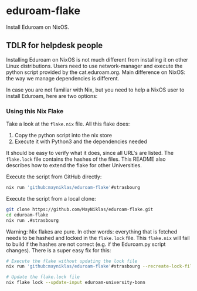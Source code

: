 # eduroam-flake

Install Eduroam on NixOS.

## TDLR for helpdesk people

Installing Eduroam on NixOS is not much different from installing it on other Linux distributions.
Users need to use network-manager and execute the python script provided by the cat.eduroam.org.
Main difference on NixOS: the way we manage dependencies is different.

In case you are not familiar with Nix, but you need to help a NixOS user to install Eduroam, here are two options:

### Using this Nix Flake

Take a look at the `flake.nix` file. All this flake does:

1. Copy the python script into the nix store
2. Execute it with Python3 and the dependencies needed

It should be easy to verify what it does, since all URL's are listed.
The `flake.lock` file contains the hashes of the files.
This README also describes how to extend the flake for other Universities. 


Execute the script from GitHub directly:
```sh
nix run 'github:mayniklas/eduroam-flake'#strasbourg
```

Execute the script from a local clone:
```sh
git clone https://github.com/MayNiklas/eduroam-flake.git
cd eduroam-flake
nix run .#strasbourg
```

Warning: Nix flakes are pure. In other words: everything that is fetched needs to be hashed and locked in the `flake.lock` file.
This `flake.nix` will fail to build if the hashes are not correct (e.g. if the Eduroam.py script changes). There is a super easy fix for this:

```sh
# Execute the flake without updating the lock file
nix run 'github:mayniklas/eduroam-flake'#strasbourg --recreate-lock-file --no-write-lock-file

# Update the flake.lock file
nix flake lock --update-input eduroam-university-bonn
```
